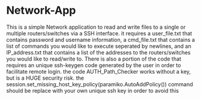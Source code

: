 # Network-App

This is a simple Network application to read and write files to a single or multiple routers/switches via a SSH interface. it requires a user_file.txt that contains 
password and username information, a cmd_file.txt that contains a list of commands you would like to execute seperated by newlines, and an IP_address.txt that contains a 
list of the addresses to the routers/switches you would like to read/write to. There is also a portion of the code that requires an unique ssh-keygen code generated by 
the user in order to facilitate remote login. the code AUTH_Path_Checker works without a key, but is a HUGE security risk. the
session.set_missing_host_key_policy(paramiko.AutoAddPolicy()) command should be replace with your own unique ssh key in order to avoid this     
